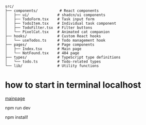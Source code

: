 ```
src/
├── components/          # React components
│   ├── ui/             # shadcn/ui components
│   ├── TodoForm.tsx    # Task input form
│   ├── TodoItem.tsx    # Individual task component
│   ├── TodoFilter.tsx  # Filter buttons
│   └── PixelCat.tsx    # Animated cat companion
├── hooks/              # Custom React hooks
│   └── useTodos.ts     # Todo management hook
├── pages/              # Page components
│   ├── Index.tsx       # Main page
│   └── NotFound.tsx    # 404 page
├── types/              # TypeScript type definitions
│   └── todo.ts         # Todo-related types
└── lib/                # Utility functions
```

# how to start in terminal localhost

[mainpage](https://github.com/user-attachments/assets/b5982ee0-3a2f-4c7d-92fe-03115e14ba55)

npm run dev

npm install!
